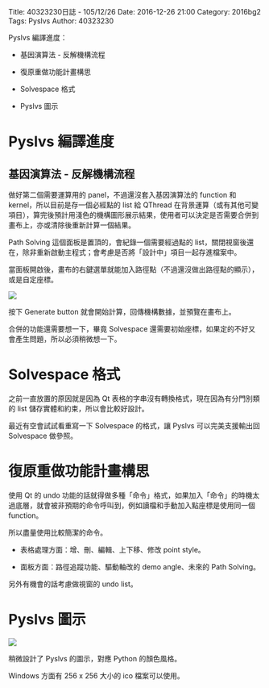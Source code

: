 Title: 40323230日誌 - 105/12/26
Date: 2016-12-26 21:00
Category: 2016bg2
Tags: Pyslvs
Author: 40323230

Pyslvs 編譯進度：

* 基因演算法 - 反解機構流程

* 復原重做功能計畫構思

* Solvespace 格式

* Pyslvs 圖示

<!-- PELICAN_END_SUMMARY -->

Pyslvs 編譯進度
===

基因演算法 - 反解機構流程
---

做好第二個需要運算用的 panel，不過還沒套入基因演算法的 function 和 kernel，所以目前是存一個必經點的 list 給 QThread 在背景運算（或有其他可變項目），算完後預計用淺色的機構圖形展示結果，使用者可以決定是否需要合併到畫布上，亦或清除後重新計算一個結果。

Path Solving 這個面板是置頂的，會紀錄一個需要經過點的 list，關閉視窗後還在，除非重新啟動主程式；會考慮是否將「設計中」項目一起存進檔案中。

當面板開啟後，畫布的右鍵選單就能加入路徑點（不過還沒做出路徑點的顯示），或是自定座標。

![](https://raw.githubusercontent.com/coursemdetw/project_site_files/gh-pages/files/2016spring/g2/Python_solvespace/1226_01.jpg)

按下 Generate button 就會開始計算，回傳機構數據，並預覽在畫布上。

合併的功能還需要想一下，畢竟 Solvespace 還需要初始座標，如果定的不好又會產生問題，所以必須稍微想一下。

Solvespace 格式
===

之前一直放置的原因就是因為 Qt 表格的字串沒有轉換格式，現在因為有分門別類的 list 儲存實體和約束，所以會比較好設計。

最近有空會試試看重寫一下 Solvespace 的格式，讓 Pyslvs 可以完美支援輸出回 Solvespace 做參照。

復原重做功能計畫構思
===

使用 Qt 的 undo 功能的話就得做多種「命令」格式，如果加入「命令」的時機太過底層，就會被非預期的命令呼叫到，例如讀檔和手動加入點座標是使用同一個 function。

所以盡量使用比較簡潔的命令。

* 表格處理方面：增、刪、編輯、上下移、修改 point style。

* 面板方面：路徑追蹤功能、驅動軸改的 demo angle、未來的 Path Solving。

另外有機會的話考慮做視窗的 undo list。

Pyslvs 圖示
===

![](https://raw.githubusercontent.com/coursemdetw/project_site_files/gh-pages/files/2016spring/g2/Python_solvespace/1226_02.png)

稍微設計了 Pyslvs 的圖示，對應 Python 的顏色風格。

Windows 方面有 256 x 256 大小的 ico 檔案可以使用。